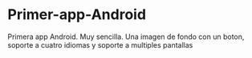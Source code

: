 # Primer-app-Android
Primera app Android. Muy sencilla. Una imagen de fondo con un boton, soporte a cuatro idiomas y soporte a multiples pantallas

